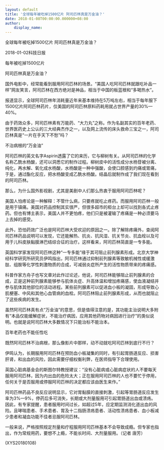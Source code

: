 ```yaml
---
layout: default
title: '全球每年被吃掉1500亿片 阿司匹林真是万金油？'
date: 2018-01-08T00:00:00.000000+08:00
author:
    display_name: 
---
```


全球每年被吃掉1500亿片 阿司匹林真是万金油？

2018-01-02科技日报

每年被吃掉1500亿片

阿司匹林真是万金油？

国外电影中，经常能看到服用阿司匹林的场景。“美国人吃阿司匹林就跟吃补品一样”网友笑言，阿司匹林在西方绝对是神品，相当于中国的板蓝根和“多喝热水”。

报道显示，全球阿司匹林年消耗量近年来基本维持在5万吨左右，相当于每年服下1500亿片阿司匹林药片，仅美国的阿司匹林原料药耗用就占世界产量的30%—40%。

由于药效众多，阿司匹林素有万能药、“大力丸”之称。作为名副其实的百年老药、世界医药史上公认的三大经典杰作之一，以及网上流传的床头救命三宝之一，阿司匹林真是“一片在手天下不愁”吗？

不治病根的“万金油”

阿司匹林的英文名字Aspirin透露了它的来历，它与柳树有关。从阿司匹林的化学名称乙酰水杨酸，还可以洞悉它的制作过程。柳树皮中的活性成分水杨苷被分离、纯化，再水解、氧化成水杨酸，水杨酸是一种中强酸，会使口腔感到灼痛或胃痛，于是，通过酯化反应，把水杨酸变成乙酰水杨酸。结晶后就制作成了我们现在看到的阿司匹林。

那么，为什么国外影视剧，尤其是美剧中人们那么热衷于服用阿司匹林呢？

美国人怕疼论是一种解释：不管什么病，只要疼就吃止疼药。而服用阿司匹林一般是用于镇痛。美国对药品控制其实很严，但很多超市的柜台上却可以找到各式止疼药。但也有博主表示，美国人并不更怕疼，他们只是被灌输了疼痛是一种必须要马上去掉的感受。

此外，恐怕药效广泛也是阿司匹林大受欢迎的原因之一。除了解除疼痛外，查阅阿司匹林药品说明可以发现，它还能解热、抗炎、抗风湿、抗关节炎、抗血栓以及可用于儿科皮肤黏膜淋巴结综合征的治疗。这样看来，阿司匹林简直是一专多能。

英国科学家发现阿司匹林这种“一专多能”缘于其可阻止前列腺素形成。北京大学神经科学研究所研究员伊鸣指出，阿司匹林通过抑制前列腺素等致敏机械性或缓激肽、组胺等化学性刺激物质的合成，可减弱炎症所产生的活性物质带来的疼痛感。

科普作家方舟子也写文章对此作过论述，他说，阿司匹林能够阻止前列腺素的合成，正是这种前列腺素能够参与肌体炎症、升高体温和增加疼痛感，使血液凝结并参与肌体其他部位的活动进程。某些前列腺素可以促进血小板的凝固，形成导致心肌梗塞、中风和其他心血管病的血栓。阿司匹林阻止前列腺素形成，从而也就阻止了这些疾病的发生。

虽然阿司匹林真有点“万金油”的意思，但是值得注意的是，其功能主治说明大多附有“本品仅能缓解症状，不能治疗病因，应用其他药物对病因进行治疗”的类似说明。也就是说阿司匹林大多数情况下只能治标不能治本。

百年老药也不能任性吃

既然阿司匹林不治病根，那么像影片中那样，动不动就吃阿司匹林到底行不行？

伊鸣认为，长期服用阿司匹林在预防血小板凝集的同时，有引起胃肠道反应、损害肝肾，和出血的风险，因此需要仔细权衡利弊，在医师指导下合理使用。

英国心脏病基金会的斯图尔特教授建议：“没有心脏病或心脏病症状的人不要每天服用阿司匹林，因为内出血的危险太大；正在服用阿司匹林的人也不要忙于停用，任何关于是否服用或停服阿司匹林的决定都应该由医生来作。”

阿司匹林药品不良反应说明显示，它对胃黏膜的直接刺激，引起等胃肠道反应发生率为3%—9%，停药后多可消失，长期或大剂量服用可引起胃肠道出血或溃疡。因此，有专家提醒，患者服用时间过长，如超过5年，应定期监测消化道出血的风险。且哮喘患者、手术患者、胃及十二指肠溃疡患者、活动性溃疡患者、血小板减少患者和凝血功能不佳者忌服阿司匹林。

一般来说，严格按照规定剂量和疗程服用阿司匹林基本不会导致成瘾。但专家也指出，作为常规用药，要想不上瘾，不能长时间、大剂量服用。（记者 唐芳）

(XYS20180108)

